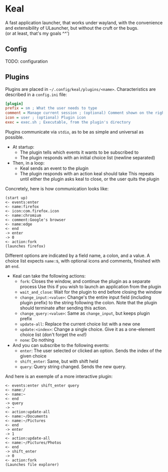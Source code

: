 # Keal

A fast application launcher, that works under wayland, with the convenience and extensibility of ULauncher, but without the cruft or the bugs.  
(or at least, that's my goals ^^')

## Config

TODO: configuration

## Plugins

Plugins are placed in `~/.config/keal/plugins/<name>`.
Characteristics are described in a `config.ini` file:
```ini
[plugin]
prefix = sm ; What the user needs to type
comment = Manage current session ; (optional) Comment shown on the right
icon = user ; (optional) Plugin icon
exec = exec.sh ; Executable, from the plugin's directory
```

Plugins communicate via `stdio`, as to be as simple and universal as possible.  

- At startup:
  - The plugin tells which events it wants to be subscribed to
  - The plugin responds with an initial choice list (newline separated)
- Then, in a loop:
  - Keal sends an event to the plugin
  - The plugin responds with an action keal should take
This repeats until either the plugin asks keal to close, or the user quits the plugin

Concretely, here is how communication looks like:
```
(start up)
<- events:enter
<- name:firefox
<- icon:com.firefox.icon
<- name:chromium
<- comment:Google's browser
<- name:edge
<- end
-> enter
-> 0
<- action:fork
(launches firefox)
```

Different options are indicated by a field name, a colon, and a value.
A choice list expects `name:`s, with optional icons and comments, finished with an `end`.

- Keal can take the following actions:
  - `fork`: Closes the window, and continue the plugin as a separate process
      Use this if you wish to launch an application from the plugin
  - `wait_and_close`: Wait for the plugin to end before closing the window
  - `change_input:<value>`: Change's the entire input field (including plugin prefix) to the string following the colon.
      Note that the plugin should terminate after sending this action.
  - `change_query:<value>`: Same as `change_input`, but keeps plugin prefix
  - `update-all`: Replace the current choice list with a new one
  - `update:<index>`: Change a single choice. Give it as a one-element choice list (don't forget the `end`!)
  - `none`: Do nothing
- And you can subscribe to the following events:
  - `enter`: The user selected or clicked an option. Sends the index of the given choice
  - `shift_enter`: Same, but with shift held
  - `query`: Query string changed. Sends the new query.

And here is an exemple of a more interactive plugin:
```
<- events:enter shift_enter query
<- name:/
<- name:~
<- end
-> query
-> ~
<- action:update-all
<- name:~/Documents
<- name:~/Pictures
<- end
-> enter
-> 1
<- action:update-all
<- name:~/Pictures/Photos
<- end
-> shift_enter
-> 0
<- action:fork
(Launches file explorer)
```
